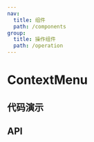 ```yaml
---
nav:
  title: 组件
  path: /components
group:
  title: 操作组件
  path: /operation
---
```


# ContextMenu

## 代码演示

## API

